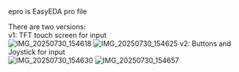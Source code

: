 epro is EasyEDA pro file

There are two versions:  
v1: TFT touch screen for input  
![IMG_20250730_154618](https://github.com/user-attachments/assets/6ba9e256-be79-485c-bc95-e11a50bab817)
![IMG_20250730_154625](https://github.com/user-attachments/assets/58b0a38c-6a10-4cba-9a48-0060c99d5be7)
v2: Buttons and Joystick for input  
![IMG_20250730_154630](https://github.com/user-attachments/assets/94c2164a-c246-4554-826c-7f3acb81e553)
![IMG_20250730_154657](https://github.com/user-attachments/assets/86f9464a-8c76-4194-b833-786c91c5d76f)
